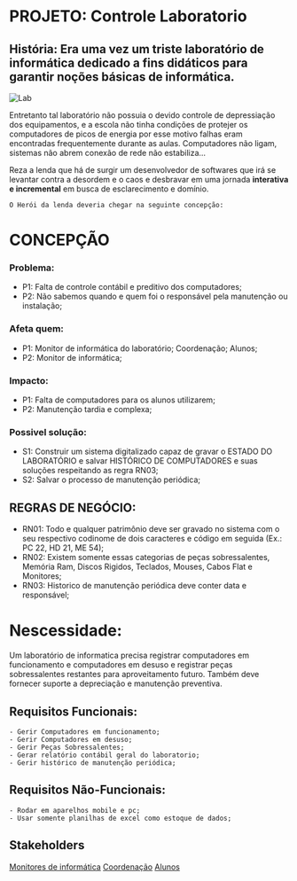 # PROJETO: Controle Laboratorio 
## História: Era uma vez um triste laboratório de informática dedicado a fins didáticos para garantir noções básicas de informática.

![Lab](http://www.sigamais.com/arquivo/noticia/thumb600x0/foto-1jpg15378767365baa230063ad1.JPG)

  Entretanto tal laboratório não possuia o devido controle de depressiação dos equipamentos, e a escola não tinha condições de protejer os computadores de picos de energia por esse motivo falhas eram encontradas frequentemente durante as aulas. Computadores não ligam, sistemas não abrem conexão de rede não estabiliza...

  Reza a lenda que há de surgir um desenvolvedor de softwares que irá se levantar contra a desordem e o caos e desbravar em uma jornada **interativa e incremental** em busca de esclarecimento e domínio.

    O Herói da lenda deveria chegar na seguinte concepção:
# CONCEPÇÃO
### Problema:
- P1: Falta de controle contábil e preditivo dos computadores;
- P2: Não sabemos quando e quem foi o responsável pela manutenção ou instalação;

### Afeta quem:
- P1: Monitor de informática do laboratório; Coordenação; Alunos;
- P2: Monitor de informática;

### Impacto:
- P1: Falta de computadores para os alunos utilizarem; 
- P2: Manutenção tardia e complexa;

### Possivel solução:
- S1:  Construir um sistema digitalizado capaz de gravar o ESTADO DO LABORATÓRIO e salvar HISTÓRICO DE COMPUTADORES e suas soluções respeitando as regra RN03;
- S2: Salvar o processo de manutenção periódica;

## REGRAS DE NEGÓCIO:
- RN01: Todo e qualquer patrimônio deve ser gravado no sistema com o seu respectivo codinome de dois caracteres e 		código em seguida (Ex.: PC 22, HD 21, ME 54);
- RN02: Existem somente essas categorias de peças sobressalentes, Memória Ram, Discos Rigidos, Teclados, Mouses, Cabos Flat e Monitores;
- RN03: Historico de manutenção periódica deve conter data e responsável;

# Nescessidade:
Um laboratório de informatica precisa registrar computadores em funcionamento e computadores em desuso e registrar peças sobressalentes restantes para aproveitamento futuro. Também deve fornecer suporte a depreciação e manutenção preventiva.

## Requisitos Funcionais:
	- Gerir Computadores em funcionamento;
	- Gerir Computadores em desuso;
	- Gerir Peças Sobressalentes;
	- Gerar relatório contábil geral do laboratorio;
	- Gerir histórico de manutenção periódica;

## Requisitos Não-Funcionais:
	- Rodar em aparelhos mobile e pc;
	- Usar somente planilhas de excel como estoque de dados;

## Stakeholders 
[Monitores de informática](http://pbs.twimg.com/media/B2nalXNIAAAWXTs.png)
[Coordenação](https://vignette.wikia.nocookie.net/wikiesponja/images/2/2d/Sr_Sirigueijo_de_Bob_Esponja.png/revision/latest?cb=20170325000158&path-prefix=pt-br)
[Alunos](http://memoriaglobo.globo.com/data/files/0D/D4/C7/5F/E7BED31052249ED3494B07A8/globo__Escolinha%20001%20Leonardo%20Aversa__gallefull.jpg)
